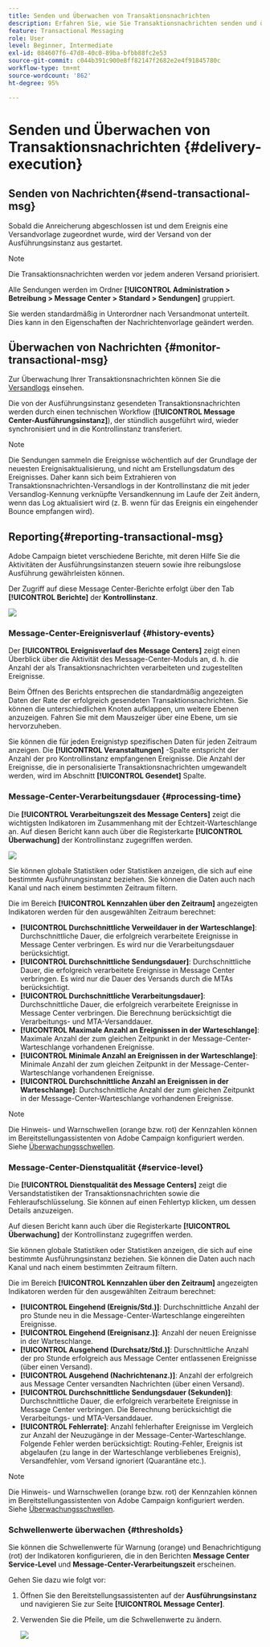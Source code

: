 ```yaml
---
title: Senden und Überwachen von Transaktionsnachrichten
description: Erfahren Sie, wie Sie Transaktionsnachrichten senden und überwachen
feature: Transactional Messaging
role: User
level: Beginner, Intermediate
exl-id: 084607f6-47d8-40c0-89ba-bfbb88fc2e53
source-git-commit: c044b391c900e8ff82147f2682e2e4f91845780c
workflow-type: tm+mt
source-wordcount: '862'
ht-degree: 95%

---
```


# Senden und Überwachen von Transaktionsnachrichten {#delivery-execution}

## Senden von Nachrichten{#send-transactional-msg}

Sobald die Anreicherung abgeschlossen ist und dem Ereignis eine Versandvorlage zugeordnet wurde, wird der Versand von der Ausführungsinstanz aus gestartet.

>[!NOTE]
>
>Die Transaktionsnachrichten werden vor jedem anderen Versand priorisiert.

Alle Sendungen werden im Ordner **[!UICONTROL Administration > Betreibung > Message Center > Standard > Sendungen]** gruppiert.

Sie werden standardmäßig in Unterordner nach Versandmonat unterteilt. Dies kann in den Eigenschaften der Nachrichtenvorlage geändert werden.

## Überwachen von Nachrichten {#monitor-transactional-msg}

Zur Überwachung Ihrer Transaktionsnachrichten können Sie die [Versandlogs](send.md) einsehen.

Die von der Ausführungsinstanz gesendeten Transaktionsnachrichten werden durch einen technischen Workflow (**[!UICONTROL Message Center-Ausführungsinstanz]**), der stündlich ausgeführt wird, wieder synchronisiert und in die Kontrollinstanz transferiert.

>[!NOTE]
>
>Die Sendungen sammeln die Ereignisse wöchentlich auf der Grundlage der neuesten Ereignisaktualisierung, und nicht am Erstellungsdatum des Ereignisses. Daher kann sich beim Extrahieren von Transaktionsnachrichten-Versandlogs in der Kontrollinstanz die mit jeder Versandlog-Kennung verknüpfte Versandkennung im Laufe der Zeit ändern, wenn das Log aktualisiert wird (z. B. wenn für das Ereignis ein eingehender Bounce empfangen wird).

<!--
To monitor the activity and running of the execution instance(s), see [Transactional messaging reports](transactional-messaging-reports.md).-->

## Reporting{#reporting-transactional-msg}

Adobe Campaign bietet verschiedene Berichte, mit deren Hilfe Sie die Aktivitäten der Ausführungsinstanzen steuern sowie ihre reibungslose Ausführung gewährleisten können.

Der Zugriff auf diese Message Center-Berichte erfolgt über den Tab **[!UICONTROL Berichte]** der **Kontrollinstanz**.

![](assets/mc-reports.png)

### Message-Center-Ereignisverlauf {#history-events}

Der **[!UICONTROL Ereignisverlauf des Message Centers]** zeigt einen Überblick über die Aktivität des Message-Center-Moduls an, d. h. die Anzahl der als Transaktionsnachrichten verarbeiteten und zugestellten Ereignisse.

Beim Öffnen des Berichts entsprechen die standardmäßig angezeigten Daten der Rate der erfolgreich gesendeten Transaktionsnachrichten. Sie können die unterschiedlichen Knoten aufklappen, um weitere Ebenen anzuzeigen. Fahren Sie mit dem Mauszeiger über eine Ebene, um sie hervorzuheben.

Sie können die für jeden Ereignistyp spezifischen Daten für jeden Zeitraum anzeigen. Die **[!UICONTROL Veranstaltungen]** -Spalte entspricht der Anzahl der pro Kontrollinstanz empfangenen Ereignisse. Die Anzahl der Ereignisse, die in personalisierte Transaktionsnachrichten umgewandelt werden, wird im Abschnitt **[!UICONTROL Gesendet]** Spalte.


### Message-Center-Verarbeitungsdauer {#processing-time}

Die **[!UICONTROL Verarbeitungszeit des Message Centers]** zeigt die wichtigsten Indikatoren im Zusammenhang mit der Echtzeit-Warteschlange an. Auf diesen Bericht kann auch über die Registerkarte **[!UICONTROL Überwachung]** der Kontrollinstanz zugegriffen werden.

![](assets/mc-processing-time-report.png)

Sie können globale Statistiken oder Statistiken anzeigen, die sich auf eine bestimmte Ausführungsinstanz beziehen. Sie können die Daten auch nach Kanal und nach einem bestimmten Zeitraum filtern.

Die im Bereich **[!UICONTROL Kennzahlen über den Zeitraum]** angezeigten Indikatoren werden für den ausgewählten Zeitraum berechnet:

* **[!UICONTROL Durchschnittliche Verweildauer in der Warteschlange]**: Durchschnittliche Dauer, die erfolgreich verarbeitete Ereignisse in Message Center verbringen. Es wird nur die Verarbeitungsdauer berücksichtigt.
* **[!UICONTROL Durchschnittliche Sendungsdauer]**: Durchschnittliche Dauer, die erfolgreich verarbeitete Ereignisse in Message Center verbringen. Es wird nur die Dauer des Versands durch die MTAs berücksichtigt.
* **[!UICONTROL Durchschnittliche Verarbeitungsdauer]**: Durchschnittliche Dauer, die erfolgreich verarbeitete Ereignisse in Message Center verbringen. Die Berechnung berücksichtigt die Verarbeitungs- und MTA-Versanddauer.
* **[!UICONTROL Maximale Anzahl an Ereignissen in der Warteschlange]**: Maximale Anzahl der zum gleichen Zeitpunkt in der Message-Center-Warteschlange vorhandenen Ereignisse.
* **[!UICONTROL Minimale Anzahl an Ereignissen in der Warteschlange]**: Minimale Anzahl der zum gleichen Zeitpunkt in der Message-Center-Warteschlange vorhandenen Ereignisse.
* **[!UICONTROL Durchschnittliche Anzahl an Ereignissen in der Warteschlange]**: Durchschnittliche Anzahl der zum gleichen Zeitpunkt in der Message-Center-Warteschlange vorhandenen Ereignisse.

>[!NOTE]
>
>Die Hinweis- und Warnschwellen (orange bzw. rot) der Kennzahlen können im Bereitstellungassistenten von Adobe Campaign konfiguriert werden. Siehe [Überwachungsschwellen](#thresholds).



### Message-Center-Dienstqualität {#service-level}

Die **[!UICONTROL Dienstqualität des Message Centers]** zeigt die Versandstatistiken der Transaktionsnachrichten sowie die Fehleraufschlüsselung. Sie können auf einen Fehlertyp klicken, um dessen Details anzuzeigen.

Auf diesen Bericht kann auch über die Registerkarte **[!UICONTROL Überwachung]** der Kontrollinstanz zugegriffen werden.

Sie können globale Statistiken oder Statistiken anzeigen, die sich auf eine bestimmte Ausführungsinstanz beziehen. Sie können die Daten auch nach Kanal und nach einem bestimmten Zeitraum filtern.

Die im Bereich **[!UICONTROL Kennzahlen über den Zeitraum]** angezeigten Indikatoren werden für den ausgewählten Zeitraum berechnet:

* **[!UICONTROL Eingehend (Ereignis/Std.)]**: Durchschnittliche Anzahl der pro Stunde neu in die Message-Center-Warteschlange eingereihten Ereignisse.
* **[!UICONTROL Eingehend (Ereignisanz.)]**: Anzahl der neuen Ereignisse in der Warteschlange.
* **[!UICONTROL Ausgehend (Durchsatz/Std.)]**: Durschnittliche Anzahl der pro Stunde erfolgreich aus Message Center entlassenen Ereignisse (über einen Versand).
* **[!UICONTROL Ausgehend (Nachrichtenanz.)]**: Anzahl der erfolgreich aus Message Center versandten Nachrichten (über einen Versand).
* **[!UICONTROL Durchschnittliche Sendungsdauer (Sekunden)]**: Durchschnittliche Dauer, die erfolgreich verarbeitete Ereignisse in Message Center verbringen. Die Berechnung berücksichtigt die Verarbeitungs- und MTA-Versanddauer.
* **[!UICONTROL Fehlerrate]**: Anzahl fehlerhafter Ereignisse im Vergleich zur Anzahl der Neuzugänge in der Message-Center-Warteschlange. Folgende Fehler werden berücksichtigt: Routing-Fehler, Ereignis ist abgelaufen (zu lange in der Warteschlange verbliebenes Ereignis), Versandfehler, vom Versand ignoriert (Quarantäne etc.).

>[!NOTE]
>
>Die Hinweis- und Warnschwellen (orange bzw. rot) der Kennzahlen können im Bereitstellungassistenten von Adobe Campaign konfiguriert werden. Siehe [Überwachungsschwellen](#thresholds).

### Schwellenwerte überwachen {#thresholds}

Sie können die Schwellenwerte für Warnung (orange) und Benachrichtigung (rot) der Indikatoren konfigurieren, die in den Berichten **Message Center Service-Level** und **Message-Center-Verarbeitungszeit** erscheinen.

Gehen Sie dazu wie folgt vor:

1. Öffnen Sie den Bereitstellungsassistenten auf der **Ausführungsinstanz** und navigieren Sie zur Seite **[!UICONTROL Message Center]**.
1. Verwenden Sie die Pfeile, um die Schwellenwerte zu ändern.

   ![](assets/mc-thresholds.png)
